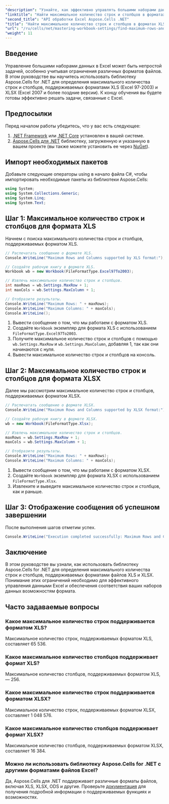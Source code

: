 ```yaml
---
"description": "Узнайте, как эффективно управлять большими наборами данных в Excel с помощью библиотеки Aspose.Cells for .NET. Это руководство предлагает пошаговый подход к определению максимального количества строк и столбцов, поддерживаемых форматами файлов XLS и XLSX."
"linktitle": "Найти максимальное количество строк и столбцов в форматах XLS и XLSX"
"second_title": "API обработки Excel Aspose.Cells .NET"
"title": "Найти максимальное количество строк и столбцов в форматах XLS и XLSX"
"url": "/ru/cells/net/mastering-workbook-settings/find-maximum-rows-and-columns/"
"weight": 11
---
```


## Введение

Управление большими наборами данных в Excel может быть непростой задачей, особенно учитывая ограничения различных форматов файлов. В этом руководстве вы научитесь использовать библиотеку Aspose.Cells for .NET для определения максимального количества строк и столбцов, поддерживаемых форматами XLS (Excel 97-2003) и XLSX (Excel 2007 и более поздние версии). К концу обучения вы будете готовы эффективно решать задачи, связанные с Excel.

## Предпосылки

Перед началом работы убедитесь, что у вас есть следующее:

1. [.NET Framework](https://dotnet.microsoft.com/en-us/download) или [.NET Core](https://dotnet.microsoft.com/en-us/download) установлен в вашей системе.
2. [Aspose.Cells для .NET](https://releases.aspose.com/cells/net/) библиотеку, загруженную и указанную в вашем проекте (вы также можете установить ее через [NuGet](https://www.nuget.org/packages/Aspose.Cells/)).

## Импорт необходимых пакетов

Добавьте следующие операторы using в начало файла C#, чтобы импортировать необходимые пакеты из библиотеки Aspose.Cells:

```csharp
using System;
using System.Collections.Generic;
using System.Linq;
using System.Text;
```

## Шаг 1: Максимальное количество строк и столбцов для формата XLS

Начнем с поиска максимального количества строк и столбцов, поддерживаемых форматом XLS.

```csharp
// Распечатать сообщение о формате XLS.
Console.WriteLine("Maximum Rows and Columns supported by XLS format:");

// Создайте рабочую книгу в формате XLS.
Workbook wb = new Workbook(FileFormatType.Excel97To2003);

// Извлечь максимальное количество строк и столбцов.
int maxRows = wb.Settings.MaxRow + 1;
int maxCols = wb.Settings.MaxColumn + 1;

// Отобразите результаты.
Console.WriteLine("Maximum Rows: " + maxRows);
Console.WriteLine("Maximum Columns: " + maxCols);
Console.WriteLine();
```

1. Вывести сообщение о том, что мы работаем с форматом XLS.
2. Создайте `Workbook` экземпляр для формата XLS с использованием `FileFormatType.Excel97To2003`.
3. Получите максимальное количество строк и столбцов с помощью `wb.Settings.MaxRow` и `wb.Settings.MaxColumn`, добавляя 1, так как они начинаются с нуля.
4. Вывести максимальное количество строк и столбцов на консоль.

## Шаг 2: Максимальное количество строк и столбцов для формата XLSX

Далее мы рассмотрим максимальное количество строк и столбцов, поддерживаемых форматом XLSX.

```csharp
// Распечатать сообщение о формате XLSX.
Console.WriteLine("Maximum Rows and Columns supported by XLSX format:");

// Создайте рабочую книгу в формате XLSX.
wb = new Workbook(FileFormatType.Xlsx);

// Извлечь максимальное количество строк и столбцов.
maxRows = wb.Settings.MaxRow + 1;
maxCols = wb.Settings.MaxColumn + 1;

// Отобразите результаты.
Console.WriteLine("Maximum Rows: " + maxRows);
Console.WriteLine("Maximum Columns: " + maxCols);
```

1. Вывести сообщение о том, что мы работаем с форматом XLSX.
2. Создайте `Workbook` экземпляр для формата XLSX с использованием `FileFormatType.Xlsx`.
3. Извлеките и выведите максимальное количество строк и столбцов, как и раньше.

## Шаг 3: Отображение сообщения об успешном завершении

После выполнения шагов отметим успех.

```csharp
Console.WriteLine("Execution completed successfully: Maximum Rows and Columns retrieval for both formats.");
```

## Заключение

В этом руководстве вы узнали, как использовать библиотеку Aspose.Cells for .NET для определения максимального количества строк и столбцов, поддерживаемых форматами файлов XLS и XLSX. Понимание этих ограничений необходимо для эффективного управления данными Excel и обеспечения соответствия ваших наборов данных возможностям формата.

## Часто задаваемые вопросы

### Какое максимальное количество строк поддерживается форматом XLS?
Максимальное количество строк, поддерживаемых форматом XLS, составляет 65 536.

### Какое максимальное количество столбцов поддерживает формат XLS?
Максимальное количество столбцов, поддерживаемых форматом XLS, — 256.

### Какое максимальное количество строк поддерживается форматом XLSX?
Максимальное количество строк, поддерживаемых форматом XLSX, составляет 1 048 576.

### Какое максимальное количество столбцов поддерживает формат XLSX?
Максимальное количество столбцов, поддерживаемых форматом XLSX, составляет 16 384.

### Можно ли использовать библиотеку Aspose.Cells for .NET с другими форматами файлов Excel?
Да, Aspose.Cells для .NET поддерживает различные форматы файлов, включая XLS, XLSX, ODS и другие. Проверьте [документация](https://reference.aspose.com/cells/net/) для получения подробной информации о поддерживаемых функциях и возможностях.